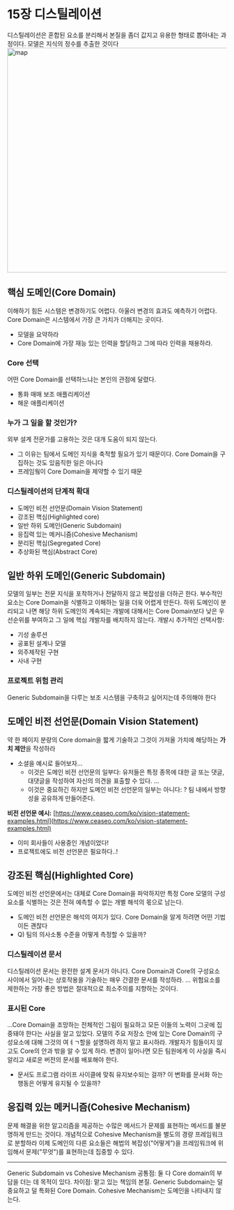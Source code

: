 # 15장 디스틸레이션
디스틸레이션은 혼합된 요소를 분리해서 본질을 좀더 값지고 유용한 형태로 뽑아내는 과정이다. 모델은 지식의 정수를 추출한 것이다
<img width="515" alt="map" src="https://user-images.githubusercontent.com/599971/195317708-05444391-88c6-4a4e-899e-ec4a420539a2.png">

## 핵심 도메인(Core Domain)
이해하기 힘든 시스템은 변경하기도 어렵다. 아울러 변경의 효과도 예측하기 어렵다.
Core Domain은 시스템에서 가장 큰 가치가 더해지는 곳이다.
- 모델을 요약하라
- Core Domain에 가장 재능 있는 인력을 할당하고 그에 따라 인력을 채용하라.
### Core 선택
어떤 Core Domain를 선택하느냐는 본인의 관점에 달렸다.
- 통화 매매 보조 애플리케이션
- 해운 애플리케이션
### 누가 그 일을 할 것인가?
외부 설계 전문가를 고용하는 것은 대개 도움이 되지 않는다. 
- 그 이유는 팀에서 도메인 지식을 축적할 필요가 있기 때문이다.
Core Domain을 구집하는 것도 있음직한 일은 아니다
- 프레임웤이 Core Domain을 제약할 수 있기 때문
### 디스틸레이션의 단계적 확대
- 도메인 비전 선언문(Domain Vision Statement)
- 강조된 핵심(Highlighted core)
- 일반 하위 도메인(Generic Subdomain)
- 응집력 있는 메커니즘(Cohesive Mechanism)
- 분리된 핵심(Segregated Core)
- 추상화된 핵심(Abstract Core)

## 일반 하위 도메인(Generic Subdomain)
모델의 일부는 전문 지식을 포착하거나 전달하지 않고 복잡성을 더하곤 한다. 부수적인 요소는 Core Domain을 식별하고 이해하는 일을 더욱 어렵게 만든다.
하위 도메인이 분리되고 나면 해당 하위 도메인의 계속되는 개발에 대해서는 Core Domain보다 낮은 우선순위를 부여하고 그 일에 핵심 개발자를 배치하지 않는다.
개발시 추가적인 선택사항:
- 기성 솔루션
- 공표된 설계나 모델
- 외주제작된 구현
- 사내 구현
### 프로젝트 위험 관리
Generic Subdomain을 다루는 보조 시스템을 구축하고 싶어지는데 주의해야 한다

## 도메인 비전 선언문(Domain Vision Statement)
약 한 페이지 분량의 Core domain을 짧게 기술하고 그것이 가져올 가치에 해당하는 **가치 제안**을 작성하라
- 소셜을 예시로 들어보자...
  - 이것은 도메인 비전 선언문의 일부다: 유저들은 특정 종목에 대한 글 또는 댓글, 대댓글을 작성하여 자신의 의견을 표출할 수 있다. ...
  - 이것은 중요하긴 하지만 도메인 비전 선언문의 일부는 아니다: ?
팀 내에서 방향성을 공유하게 만들어준다.

**비전 선언문 예시:**
[https://www.ceaseo.com/ko/vision-statement-examples.html](https://www.ceaseo.com/ko/vision-statement-examples.html)
- 이미 회사들이 사용중인 개념이었다!
- 프로젝트에도 비전 선언문은 필요하다..!

## 강조된 핵심(Highlighted Core)
도메인 비전 선언문에서는 대체로 Core Domain을 파악하지만 특정 Core 모델의 구성요소를 식별하는 것은 전혀 예측할 수 없는 개별 해석의 몫으로 남는다.
- 도메인 비전 선언문은 해석의 여지가 있다. Core Domain을 알게 하려면 어떤 기법이든 괜찮다
- Q) 팀의 의사소통 수준을 어떻게 측정할 수 있을까?

### 디스틸레이션 문서
디스틸레이션 문서는 완전한 설계 문서가 아니다.
Core Domain과 Core의 구성요소 사이에서 일어나는 상호작용을 기술하는 매우 간결한 문서를 작성하라. ... 위험요소를 제한하는 가장 좋은 방법은 절대적으로 최소주의를 지향하는 것이다.

### 표시된 Core
...Core Domain을 조망하는 전체적인 그림이 필요하고 모든 이들의 노력이 그곳에 집중돼야 한다는 사실을 알고 있었다.
모델의 주요 저장소 안에 있는 Core Domain의 구성요소에 대해 그것의 여ㅕㄱ할을 설명하려 하지 말고 표시하라. 개발자가 힘들이지 않고도 Core의 안과 밖을 알 수 있게 하라.
변경이 일어나면 모든 팀원에게 이 사실을 즉시 알리고 새로운 버전의 문서를 배포해야 한다.
- 문서도 프로그램 라이프 사이클에 맞춰 유지보수되는 걸까? 이 변화를 문서화 하는 행동은 어떻게 유지될 수 있을까?

## 응집력 있는 메커니즘(Cohesive Mechanism)
문제 해결을 위한 알고리즘을 제공하는 수많은 메서드가 문제를 표현하는 메서드를 불분명하게 만드는 것이다.
개념적으로 Cohesive Mechanism을 별도의 경량 프레임워크로 분할하라
이제 도메인의 다른 요소들은 해법의 복잡성("어떻게")을 프레임워크에 위임해서 문제("무엇")를 표현하는데 집중할 수 있다.

---
Generic Subdomain vs Cohesive Mechanism
공통점: 둘 다 Core domain의 부담을 더는 데 목적이 있다.
차이점: 맡고 있는 책임의 본질. Generic Subdomain는 덜 중요하고 덜 특화된 Core Domain. Cohesive Mechanism는 도메인을 나타내지 않는다.
